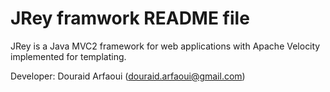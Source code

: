 JRey framwork README file
============================================

JRey is a Java MVC2 framework for web applications with Apache Velocity implemented for templating.

Developer: Douraid Arfaoui (douraid.arfaoui@gmail.com)
